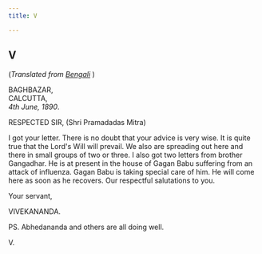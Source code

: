 ```yaml
---
title: V

---
```





  

  


## V

(*Translated from [Bengali](b6048e8005.pdf)* )

BAGHBAZAR,  
CALCUTTA,  
*4th June, 1890*.

RESPECTED SIR, (Shri Pramadadas Mitra)

I got your letter. There is no doubt that your advice is very wise. It
is quite true that the Lord's Will will prevail. We also are spreading
out here and there in small groups of two or three. I also got two
letters from brother Gangadhar. He is at present in the house of Gagan
Babu suffering from an attack of influenza. Gagan Babu is taking special
care of him. He will come here as soon as he recovers. Our respectful
salutations to you. 

Your servant,

VIVEKANANDA.

  
PS. Abhedananda and others are all doing well. 

V.


